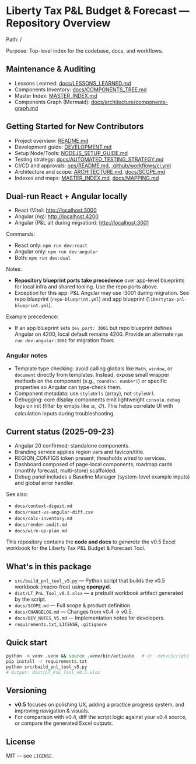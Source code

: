 # Liberty Tax P&L Budget & Forecast — Repository Overview

Path: /

Purpose: Top-level index for the codebase, docs, and workflows.

## Maintenance & Auditing

- Lessons Learned: [docs/LESSONS_LEARNED.md](docs/LESSONS_LEARNED.md)
- Components Inventory: [docs/COMPONENTS_TREE.md](docs/COMPONENTS_TREE.md)
- Master Index: [MASTER_INDEX.md](MASTER_INDEX.md)
- Components Graph (Mermaid): [docs/architecture/components-graph.md](docs/architecture/components-graph.md)

## Getting Started for New Contributors

- Project overview: [README.md](README.md)
- Development guide: [DEVELOPMENT.md](DEVELOPMENT.md)
- Setup Node/Tools: [NODEJS_SETUP_GUIDE.md](NODEJS_SETUP_GUIDE.md)
- Testing strategy: [docs/AUTOMATED_TESTING_STRATEGY.md](docs/AUTOMATED_TESTING_STRATEGY.md)
- CI/CD and approvals: [ops/README.md](ops/README.md), [.github/workflows/ci.yml](.github/workflows/ci.yml)
- Architecture and scope: [ARCHITECTURE.md](ARCHITECTURE.md), [docs/SCOPE.md](docs/SCOPE.md)
- Indexes and maps: [MASTER_INDEX.md](MASTER_INDEX.md), [docs/MAPPING.md](docs/MAPPING.md)

## Dual-run React + Angular locally

- React (Vite): [http://localhost:3000](http://localhost:3000)
- Angular (ng): [http://localhost:4200](http://localhost:4200)
- Angular (P&L alt during migration): [http://localhost:3001](http://localhost:3001)

Commands:

- React only: `npm run dev:react`
- Angular only: `npm run dev:angular`
- Both: `npm run dev:dual`

Notes:

- **Repository blueprint ports take precedence** over app-level blueprints for local infra and shared tooling. Use the repo ports above.
- Exception for this app: P&L Angular may use :3001 during migration. See repo blueprint (`repo-blueprint.yml`) and app blueprint (`libertytax-pnl-blueprint.yml`).

Example precedence:

- If an app blueprint sets `dev_port: 3001` but repo blueprint defines Angular on 4200, local default remains 4200. Provide an alternate `npm run dev:angular:3001` for migration flows.

### Angular notes

- Template type checking: avoid calling globals like `Math`, `window`, or `document` directly from templates. Instead, expose small wrapper methods on the component (e.g., `round(x: number)`) or specific properties so Angular can type-check them.
- Component metadata: use `styleUrls` (array), not `styleUrl`.
- Debugging: core display components emit lightweight `console.debug` logs on init (filter by emojis like `📊`, `📋`). This helps correlate UI with calculation inputs during troubleshooting.

## Current status (2025-09-23)

- Angular 20 confirmed; standalone components.
- Branding service applies region vars and favicon/title.
- REGION_CONFIGS token present; thresholds wired to services.
- Dashboard composed of page-local components; roadmap cards (monthly forecast, multi-store) scaffolded.
- Debug panel includes a Baseline Manager (system-level example inputs) and global error handler.

See also:

- `docs/context-digest.md`
- `docs/react-vs-angular-diff.csv`
- `docs/calc-inventory.md`
- `docs/render-audit.md`
- `docs/wire-up-plan.md`

This repository contains the **code and docs** to _generate_ the v0.5 Excel workbook for the Liberty Tax P&L Budget & Forecast Tool.

## What's in this package

- `src/build_pnl_tool_v5.py` — Python script that builds the v0.5 workbook (macro‑free) using **openpyxl**.
- `dist/LT_PnL_Tool_v0.5.xlsx` — a prebuilt workbook artifact generated by the script.
- `docs/SCOPE.md` — Full scope & product definition.
- `docs/CHANGELOG.md` — Changes from v0.4 → v0.5.
- `docs/DEV_NOTES_V5.md` — Implementation notes for developers.
- `requirements.txt`, `LICENSE`, `.gitignore`

## Quick start

```bash
python -m venv .venv && source .venv/bin/activate   # or .venv\Scripts\activate on Windows
pip install -r requirements.txt
python src/build_pnl_tool_v5.py
# Output: dist/LT_PnL_Tool_v0.5.xlsx
```

## Versioning

- **v0.5** focuses on polishing UX, adding a practice progress system, and improving navigation & visuals.
- For comparison with v0.4, diff the script logic against your v0.4 source, or compare the generated Excel outputs.

## License

MIT — see `LICENSE`.

